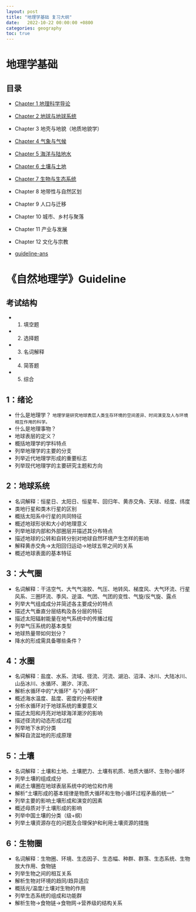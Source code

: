 ```yaml
---
layout: post
title: "地理学基础 复习大纲"
date:   2022-10-22 00:00:00 +0800
categories: geography
toc: true
---
```



# 地理学基础

## 目录
- [Chapter 1 地理科学导论](geography-Chapter-1.md)  
- [Chapter 2 地球与地球系统](geography-Chapter-2.md)   
- Chapter 3 地壳与地貌（地质地貌学）  
- [Chapter 4 气象与气候](geography-Chapter-3.md)  
- [Chapter 5 海洋与陆地水](geography-Chapter-4.md)  
- [Chapter 6 土壤与土地](geography-Chapter-5.md)  
- [Chapter 7 生物与生态系统](geography-Chapter-6.md)  
- Chapter 8 地带性与自然区划
- Chapter 9 人口与迁移
- Chapter 10 城市、乡村与聚落
- Chapter 11 产业与发展
- Chapter 12 文化与宗教

- [guideline-ans](geography-Guideline-ans.md)

# 《自然地理学》Guideline

## 考试结构
-  1. 填空题
-  2. 选择题
-  3. 名词解释
-  4. 简答题
-  5. 综合

## 1：绪论
- 什么是地理学？
`地理学是研究地球表层人类生存环境的空间差异、时间演变及人与环境相互作用的科学。`
-  什么是地理事物？
-  地球表层的定义？
-  概括地理学的学科特点
-  列举地理学的主要的分支
-  列举近代地理学形成的重要标志
-  列举现代地理学的主要研究主题和方向
## 2：地球系统
-  名词解释：恒星日、太阳日、恒星年、回归年、黄赤交角、天球、经度、纬度
-  类地行星和类木行星的区别
-  概括太阳系中行星的共同特征
-  概述地球形状和大小的地理意义
-  列举地球内部和外部圈层并描述其分布特点
-  描述地球的公转和自转分别对地球自然环境产生怎样的影响
-  解释黄赤交角->太阳回归运动->地球五带之间的关系
-  概述地球表面的基本特征
## 3：大气圈
-  名词解释：干洁空气、大气气溶胶、气压、地转风、梯度风、大气环流、行星风系、三圈环流、季风、逆温、气团、气团的变性、气旋/反气旋、露点
-  列举大气组成成分并简述各主要成分的特点
-  描述大气垂直分层结构及各分层的特征
-  描述太阳辐射能量在地气系统中的传播过程
-  列举气压系统的基本类型
-  地球热量带如何划分？
-  降水的形成需具备哪些条件？
## 4：水圈
-  名词解释：盐度、水系、流域、径流、河流、湖泊、沼泽、冰川、大陆冰川、山岳冰川、水循环、潮汐、洋流、
-  解析水循环中的“大循环” 与“小循环”
-  概述海水温度、盐度、密度的分布规律
-  分析水循环对于地球系统的重要意义
-  描述太阳和月亮对地球海洋潮汐的影响
-  描述径流的动态形成过程
-  列举地下水的分类
-  解释自流盆地的形成原理
## 5：土壤
-  名词解释：土壤和土地、土壤肥力、土壤有机质、地质大循环、生物小循环
-  列举土壤的组成成分
-  阐述土壤圈在地球表层系统中的地位和作用
-  解析“土壤形成的基本规律是物质大循环和生物小循环过程矛盾的统一”
-  列举主要的影响土壤形成和演变的因素
-  概述母质对于土壤形成的影响
-  列举中国土壤的分类（级+纲）
-  列举土壤资源存在的问题及合理保护和利用土壤资源的措施
## 6：生物圈
-  名词解释：生物圈、环境、生态因子、生态幅、种群、群落、生态系统、生物放大作用、食物链
-  列举生物之间的相互关系
-  解析生物对环境的趋同/趋异适应
-  概括光/温度/土壤对生物的作用
-  列举生态系统的组成和功能群
-  解析生物->食物链->食物网->营养级的结构关系
